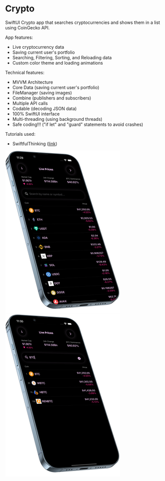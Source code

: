 # Crypto

SwiftUI Crypto app that searches cryptocurrencies and shows them in a list using CoinGecko API. 

App features:
- Live cryptocurrency data
- Saving current user's portfolio
- Searching, Filtering, Sorting, and Reloading data
- Custom color theme and loading animations

Technical features:
- MVVM Architecture
- Core Data (saving current user's portfolio)
- FileManager (saving images)
- Combine (publishers and subscribers)
- Multiple API calls
- Codable (decoding JSON data)
- 100% SwiftUI interface
- Multi-threading (using background threads)
- Safe coding!!! ("if let" and "guard" statements to avoid crashes)

Tutorials used:
- SwiftfulThinking ([link](https://www.youtube.com/c/SwiftfulThinking))





![Crypto 1](https://github.com/karybekov22/crypto/blob/main/Screenshots/First.png)
![Crypto 2](https://github.com/karybekov22/crypto/blob/main/Screenshots/Second.png)
<!-- ![Crypto 3](https://github.com/karybekov22/crypto/blob/main/Screenshots/Third.png) -->


